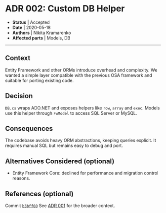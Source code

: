 # ADR 002: Custom DB Helper

* **Status** | Accepted
* **Date** | 2020-05-18
* **Authors** | Nikita Kramarenko
* **Affected parts** | Models, DB

---

## Context
Entity Framework and other ORMs introduce overhead and complexity. We wanted a simple layer compatible with the previous OSA framework and suitable for porting existing code.

## Decision
`DB.cs` wraps ADO.NET and exposes helpers like `row`, `array` and `exec`. Models use this helper through `FwModel` to access SQL Server or MySQL.

## Consequences
The codebase avoids heavy ORM abstractions, keeping queries explicit. It requires manual SQL but remains easy to debug and port.

## Alternatives Considered (optional)
- Entity Framework Core: declined for performance and migration control reasons.

## References (optional)
Commit [`b3bff60`](../../commit/b3bff607cbcc3b6008d7c71e0d26a28de2e0c206)
See [ADR 001](20200507-initial-architecture.md) for the broader context.